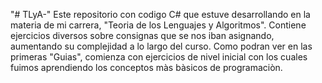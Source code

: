 "# TLyA-" 
Este repositorio con codigo C# que estuve desarrollando en la materia de mi carrera, "Teoria de los Lenguajes y Algoritmos".
Contiene ejercicios diversos sobre consignas que se nos iban asignando, aumentando su complejidad a lo largo del curso. 
Como podran ver en las primeras "Guias", comienza con ejercicios de nivel inicial con los cuales fuimos aprendiendo los conceptos màs bàsicos de programaciòn.
